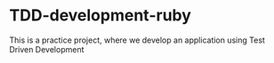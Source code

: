 # TDD-development-ruby
This is a practice project, where we develop an application using Test Driven Development
